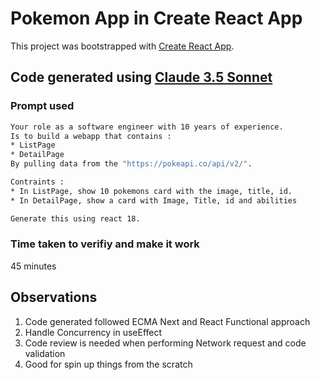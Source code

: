 # Pokemon App in Create React App

This project was bootstrapped with [Create React App](https://github.com/facebook/create-react-app).

## Code generated using [Claude 3.5 Sonnet](https://www.anthropic.com/news/claude-3-5-sonnet)

### Prompt used

```bash
Your role as a software engineer with 10 years of experience.
Is to build a webapp that contains :
* ListPage
* DetailPage
By pulling data from the "https://pokeapi.co/api/v2/".

Contraints : 
* In ListPage, show 10 pokemons card with the image, title, id.
* In DetailPage, show a card with Image, Title, id and abilities

Generate this using react 18.
```

### Time taken to verifiy and make it work

45 minutes

## Observations

1. Code generated followed ECMA Next and React Functional approach
2. Handle Concurrency in useEffect
3. Code review is needed when performing Network request and code validation
4. Good for spin up things from the scratch